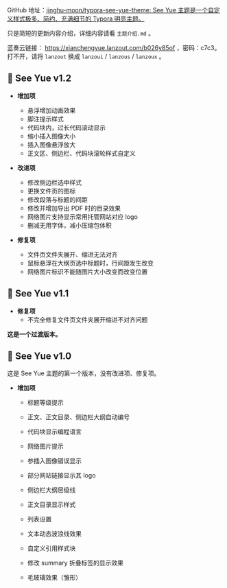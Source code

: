 GitHub 地址：[jinghu-moon/typora-see-yue-theme: See Yue 主题是一个自定义样式极多、简约、充满细节的 Typora 明亮主题。](https://github.com/jinghu-moon/typora-see-yue-theme)

只是简短的更新内容介绍，详细内容请看 `主题介绍.md` 。

蓝奏云链接： https://xianchengyue.lanzout.com/b026y85of ，密码：c7c3。打不开，请将 `lanzout` 换成 `lanzoui` / `lanzous` / `lanzoux` 。

## 🎉 See Yue v1.2
- **增加项**
  - 悬浮增加动画效果
  - 脚注提示样式
  - 代码块内，过长代码滚动显示
  - 缩小插入图像大小
  - 插入图像悬浮放大
  - 正文区、侧边栏、代码块滚轮样式自定义

- **改进项**
  - 修改侧边栏选中样式
  - 更换文件页的图标
  - 修改段落与标题的间距
  - 修改并增加导出 PDF 时的目录效果
  - 网络图片支持显示常用托管网站对应 logo
  - 删减无用字体，减小压缩包体积

- **修复项**
  - 文件页文件夹展开、缩进无法对齐
  - 鼠标悬浮在大纲页选中标题时，行间距发生改变
  - 网络图片标识不能随图片大小改变而改变位置

## 🎉 See Yue v1.1
- **修复项**
  - 不完全修复文件页文件夹展开缩进不对齐问题

**这是一个过渡版本。**

## 🎉 See Yue v1.0
这是 See Yue 主题的第一个版本，没有改进项、修复项。

- **增加项**

  - 标题等级提示

  - 正文、正文目录、侧边栏大纲自动编号

  - 代码块显示编程语言

  - 网络图片提示

  - 参插入图像错误显示

  - 部分网站链接显示其 logo

  - 侧边栏大纲层级线

  - 正文目录显示样式

  - 列表设置

  - 文本动态波浪线效果

  - 自定义引用样式块

  - 修改 summary 折叠标签的显示效果

  - 毛玻璃效果（雏形）
